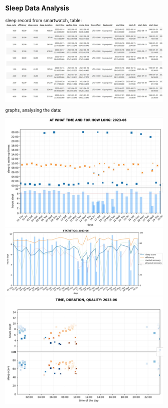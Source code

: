 ## Sleep Data Analysis

sleep record from smartwatch, table:
![](<pics/table.jpg>)

graphs, analysing the data:

![](<pics/graph1.jpg>)
![](<pics/graph2.jpg>)
![](<pics/graph3.jpg>)